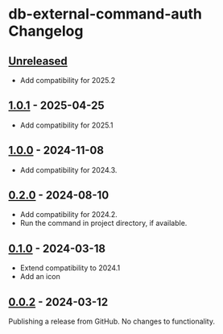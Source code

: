 <!-- Keep a Changelog guide -> https://keepachangelog.com -->

# db-external-command-auth Changelog

## [Unreleased]

- Add compatibility for 2025.2

## [1.0.1] - 2025-04-25

- Add compatibility for 2025.1

## [1.0.0] - 2024-11-08

- Add compatibility for 2024.3.

## [0.2.0] - 2024-08-10

- Add compatibility for 2024.2.
- Run the command in project directory, if available.

## [0.1.0] - 2024-03-18

- Extend compatibility to 2024.1
- Add an icon

## [0.0.2] - 2024-03-12

Publishing a release from GitHub. No changes to functionality.

[Unreleased]: https://github.com/liff/db-external-command-auth/compare/v1.0.1...HEAD
[1.0.1]: https://github.com/liff/db-external-command-auth/compare/v1.0.0...v1.0.1
[1.0.0]: https://github.com/liff/db-external-command-auth/compare/v0.2.0...v1.0.0
[0.2.0]: https://github.com/liff/db-external-command-auth/compare/v0.1.0...v0.2.0
[0.1.0]: https://github.com/liff/db-external-command-auth/compare/v0.0.2...v0.1.0
[0.0.2]: https://github.com/liff/db-external-command-auth/commits/v0.0.2
